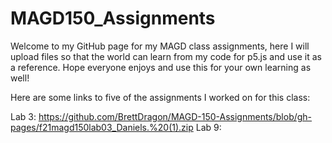 # MAGD150_Assignments
Welcome to my GitHub page for my MAGD class assignments, here I will upload files so that the world can learn from my code for p5.js and use it as a reference. Hope everyone enjoys and use this for your own learning as well!

Here are some links to five of the assignments I worked on for this class:

Lab 3: https://github.com/BrettDragon/MAGD-150-Assignments/blob/gh-pages/f21magd150lab03_Daniels.%20(1).zip
Lab 9:
